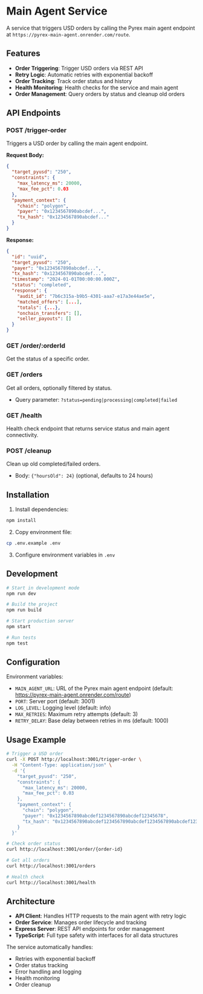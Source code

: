 # Main Agent Service

A service that triggers USD orders by calling the Pyrex main agent endpoint at `https://pyrex-main-agent.onrender.com/route`.

## Features

- **Order Triggering**: Trigger USD orders via REST API
- **Retry Logic**: Automatic retries with exponential backoff
- **Order Tracking**: Track order status and history
- **Health Monitoring**: Health checks for the service and main agent
- **Order Management**: Query orders by status and cleanup old orders

## API Endpoints

### POST /trigger-order
Triggers a USD order by calling the main agent endpoint.

**Request Body:**
```json
{
  "target_pyusd": "250",
  "constraints": {
    "max_latency_ms": 20000,
    "max_fee_pct": 0.03
  },
  "payment_context": {
    "chain": "polygon",
    "payer": "0x1234567890abcdef...",
    "tx_hash": "0x1234567890abcdef..."
  }
}
```

**Response:**
```json
{
  "id": "uuid",
  "target_pyusd": "250",
  "payer": "0x1234567890abcdef...",
  "tx_hash": "0x1234567890abcdef...",
  "timestamp": "2024-01-01T00:00:00.000Z",
  "status": "completed",
  "response": {
    "audit_id": "7b6c315a-b9b5-4301-aaa7-e17a3e44ae5e",
    "matched_offers": [...],
    "totals": {...},
    "onchain_transfers": [],
    "seller_payouts": []
  }
}
```

### GET /order/:orderId
Get the status of a specific order.

### GET /orders
Get all orders, optionally filtered by status.
- Query parameter: `?status=pending|processing|completed|failed`

### GET /health
Health check endpoint that returns service status and main agent connectivity.

### POST /cleanup
Clean up old completed/failed orders.
- Body: `{"hoursOld": 24}` (optional, defaults to 24 hours)

## Installation

1. Install dependencies:
```bash
npm install
```

2. Copy environment file:
```bash
cp .env.example .env
```

3. Configure environment variables in `.env`

## Development

```bash
# Start in development mode
npm run dev

# Build the project
npm run build

# Start production server
npm start

# Run tests
npm test
```

## Configuration

Environment variables:

- `MAIN_AGENT_URL`: URL of the Pyrex main agent endpoint (default: https://pyrex-main-agent.onrender.com/route)
- `PORT`: Server port (default: 3001)
- `LOG_LEVEL`: Logging level (default: info)
- `MAX_RETRIES`: Maximum retry attempts (default: 3)
- `RETRY_DELAY`: Base delay between retries in ms (default: 1000)

## Usage Example

```bash
# Trigger a USD order
curl -X POST http://localhost:3001/trigger-order \
  -H "Content-Type: application/json" \
  -d '{
    "target_pyusd": "250",
    "constraints": {
      "max_latency_ms": 20000,
      "max_fee_pct": 0.03
    },
    "payment_context": {
      "chain": "polygon",
      "payer": "0x1234567890abcdef1234567890abcdef12345678",
      "tx_hash": "0x1234567890abcdef1234567890abcdef1234567890abcdef1234567890abcdef12"
    }
  }'

# Check order status
curl http://localhost:3001/order/{order-id}

# Get all orders
curl http://localhost:3001/orders

# Health check
curl http://localhost:3001/health
```

## Architecture

- **API Client**: Handles HTTP requests to the main agent with retry logic
- **Order Service**: Manages order lifecycle and tracking
- **Express Server**: REST API endpoints for order management
- **TypeScript**: Full type safety with interfaces for all data structures

The service automatically handles:
- Retries with exponential backoff
- Order status tracking
- Error handling and logging
- Health monitoring
- Order cleanup
